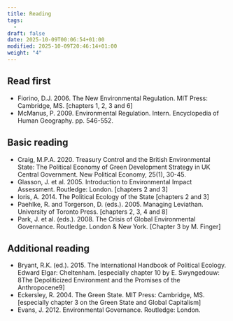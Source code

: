 ```yaml
---
title: Reading
tags:
  - 
draft: false
date: 2025-10-09T00:06:54+01:00
modified: 2025-10-09T20:46:14+01:00
weight: "4"
---
```

## Read first
- Fiorino, D.J. 2006. The New Environmental Regulation. MIT Press: Cambridge, MS. [chapters 1, 2, 3 and 6] 
- McManus, P. 2009. Environmental Regulation. Intern. Encyclopedia of Human Geography. pp. 546-552.
## Basic reading
- Craig, M.P.A. 2020. Treasury Control and the British Environmental State: The Political Economy of Green  Development Strategy in UK Central Government. New Political Economy, 25(1), 30-45.
- Glasson, J. et al. 2005. Introduction to Environmental Impact Assessment. Routledge: London. [chapters 2  and 3]
- Ioris, A. 2014. The Political Ecology of the State [chapters 2 and 3]
- Paehlke, R. and Torgerson, D. (eds.). 2005. Managing Leviathan. University of Toronto Press. [chapters 2,  3, 4 and 8]
- Park, J. et al. (eds.). 2008. The Crisis of Global Environmental Governance. Routledge. London & New York.  [Chapter 3 by M. Finger]
## Additional reading
- Bryant, R.K. (ed.). 2015. The International Handbook of Political Ecology. Edward Elgar: Cheltenham.  [especially chapter 10 by E. Swyngedouw: 8The Depoliticized Environment and the Promises of the  Anthropocene9] 
- Eckersley, R. 2004. The Green State. MIT Press: Cambridge, MS. [especially chapter 3 on the Green State  and Global Capitalism]
- Evans, J. 2012. Environmental Governance. Routledge: London.